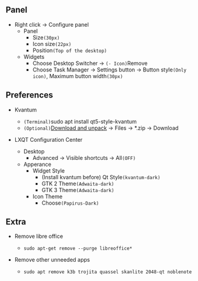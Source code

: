 ## Panel
* Right click -> Configure panel
	* Panel
		* Size`(30px)`
		* Icon size`(22px)`
		* Position`(Top of the desktop)`
	* Widgets
		* Choose Desktop Switcher -> `(- Icon)`Remove
		* Choose Task Manager -> Settings button -> Button style`(Only icon)`, Maximum button width`(30px)`

## Preferences
* Kvantum
	* `(Terminal)`sudo apt install qt5-style-kvantum
	* `(Optional)`[Download and unpack](https://store.kde.org/p/1373831) -> Files -> *.zip -> Download

* LXQT Configuration Center
	* Desktop
		* Advanced -> Visible shortcuts -> All`(OFF)`
	* Apperance
		* Widget Style
			* (Install kvantum before) Qt Style`(kvantum-dark)`
			* GTK 2 Theme`(Adwaita-dark)`
			* GTK 3 Theme`(Adwaita-dark)`
		* Icon Theme
			* Choose`(Papirus-Dark)`

## Extra
* Remove libre office
	* 	```
		sudo apt-get remove --purge libreoffice*
		```
* Remove other unneeded apps
	* 	```
		sudo apt remove k3b trojita quassel skanlite 2048-qt noblenote
		```